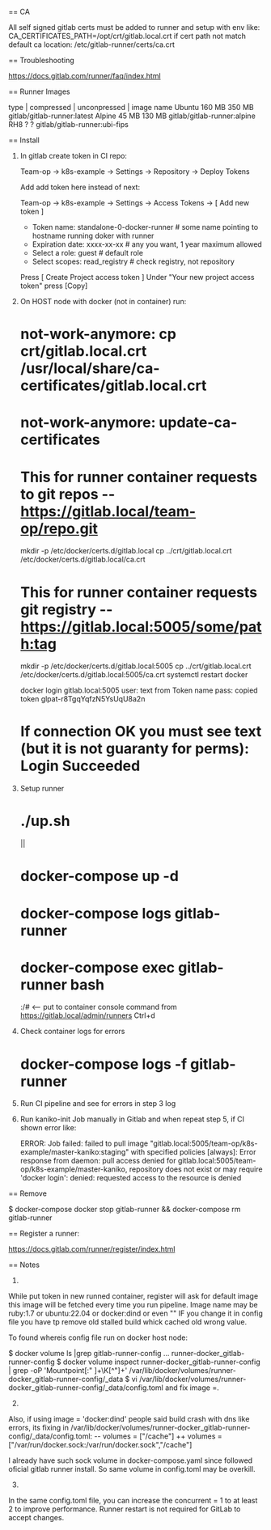 
== CA

   All self signed gitlab certs must be added to runner and setup with env like:
   CA_CERTIFICATES_PATH=/opt/crt/gitlab.local.crt
   if cert path not match default ca location: /etc/gitlab-runner/certs/ca.crt

== Troubleshooting

   https://docs.gitlab.com/runner/faq/index.html

== Runner Images

   type   | compressed | unconpressed | image name
   Ubuntu     160 MB        350 MB      gitlab/gitlab-runner:latest
   Alpine      45 MB        130 MB      gitlab/gitlab-runner:alpine
   RH8          ?             ?         gitlab/gitlab-runner:ubi-fips

== Install 

  1. In gitlab create token in CI repo:

     Team-op -> k8s-example -> Settings -> Repository -> Deploy Tokens

     Add add token here instead of next:


     Team-op -> k8s-example -> Settings -> Access Tokens -> [ Add new token ]

     - Token name:      standalone-0-docker-runner # some name pointing to hostname running doker with runner
     - Expiration date: xxxx-xx-xx                 # any you want, 1 year maximum allowed
     - Select a role:   guest                      # default role
     - Select scopes:   read_registry              # check registry, not repository

     Press [ Create Project access token ]
     Under "Your new project access token" press [Copy]

  2. On HOST node with docker (not in container) run:

     # not-work-anymore: cp crt/gitlab.local.crt /usr/local/share/ca-certificates/gitlab.local.crt
     # not-work-anymore: update-ca-certificates

     # This for runner container requests to git repos -- https://gitlab.local/team-op/repo.git
     mkdir -p /etc/docker/certs.d/gitlab.local
     cp ../crt/gitlab.local.crt /etc/docker/certs.d/gitlab.local/ca.crt

     # This for runner container requests git registry -- https://gitlab.local:5005/some/path:tag
     mkdir -p /etc/docker/certs.d/gitlab.local:5005
     cp ../crt/gitlab.local.crt /etc/docker/certs.d/gitlab.local:5005/ca.crt
     systemctl restart docker

     docker login gitlab.local:5005
     user: text from Token name
     pass: copied token glpat-r8TgqYqfzN5YsUqU8a2n

     # If connection OK you must see text (but it is not guaranty for perms): Login Succeeded

  3. Setup runner

     # ./up.sh
     ||
     # docker-compose up -d
     # docker-compose logs gitlab-runner 
     # docker-compose exec gitlab-runner bash
     :/# <-- put to container console command from https://gitlab.local/admin/runners
     Ctrl+d

  4. Check container logs for errors

     # docker-compose logs -f gitlab-runner

  5. Run CI pipeline and see for errors in step 3 log

  6. Run kaniko-init Job manually in Gitlab and when repeat step 5, if CI shown error like:

     ERROR: Job failed: failed to pull image "gitlab.local:5005/team-op/k8s-example/master-kaniko:staging"
     with specified policies [always]: Error response from daemon: pull access denied for gitlab.local:5005/team-op/k8s-example/master-kaniko,
     repository does not exist or may require 'docker login': denied: requested access to the resource is denied

== Remove

   $ docker-compose docker stop gitlab-runner && docker-compose rm gitlab-runner

== Register a runner:

   https://docs.gitlab.com/runner/register/index.html

== Notes

1.

While put token in new runned container, register will ask for default image
this image will be fetched every time you run pipeline.
Image name may be ruby:1.7 or ubuntu:22.04 or docker:dind or even ""
IF you change it in config file you have tp remove old stalled build whick cached old wrong value.

To found whereis config file run on docker host node:

$ docker volume ls |grep gitlab-runner-config
...
runner-docker_gitlab-runner-config
$ docker volume inspect runner-docker_gitlab-runner-config | grep -oP 'Mountpoint[:" ]+\K[^"]+'
/var/lib/docker/volumes/runner-docker_gitlab-runner-config/_data
$ vi /var/lib/docker/volumes/runner-docker_gitlab-runner-config/_data/config.toml
and fix image =.

2.

Also, if using image = 'docker:dind' people said build crash with dns like errors,
its fixing in /var/lib/docker/volumes/runner-docker_gitlab-runner-config/_data/config.toml:
  -- volumes = ["/cache"]
  ++ volumes = ["/var/run/docker.sock:/var/run/docker.sock","/cache"]

I already have such sock volume in docker-compose.yaml since followed oficial gitlab runner install.
So same volume in config.toml may be overkill.

3.
In the same config.toml file, you can increase the concurrent = 1 to at least 2 to improve performance.
Runner restart is not required for GitLab to accept changes.
